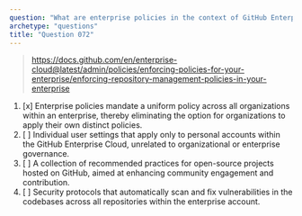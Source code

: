```yaml
---
question: "What are enterprise policies in the context of GitHub Enterprise Cloud?"
archetype: "questions"
title: "Question 072"
---
```


> https://docs.github.com/en/enterprise-cloud@latest/admin/policies/enforcing-policies-for-your-enterprise/enforcing-repository-management-policies-in-your-enterprise
1. [x] Enterprise policies mandate a uniform policy across all organizations within an enterprise, thereby eliminating the option for organizations to apply their own distinct policies.
1. [ ] Individual user settings that apply only to personal accounts within the GitHub Enterprise Cloud, unrelated to organizational or enterprise governance.
1. [ ] A collection of recommended practices for open-source projects hosted on GitHub, aimed at enhancing community engagement and contribution.
1. [ ] Security protocols that automatically scan and fix vulnerabilities in the codebases across all repositories within the enterprise account.
